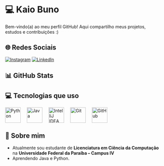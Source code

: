 #  💻  Kaio Buno

Bem-vindo(a) ao meu perfil GitHub! Aqui compartilho meus projetos, estudos e contribuições :)

## 🌐 Redes Sociais

[![Instagram](https://img.shields.io/badge/Instagram-E4405F?style=for-the-badge&logo=instagram&logoColor=white)](https://www.instagram.com/kaio.brunoo?igsh=ZmdtaXEwOTg4Zmx4)
[![LinkedIn](https://img.shields.io/badge/LinkedIn-0077B5?style=for-the-badge&logo=linkedin&logoColor=white)](https://www.linkedin.com/public-profile/settings)
<!-- LinkedIn será adicionado em breve -->

## 📊 GitHub Stats



## 💻 Tecnologias que uso

<div style="display: flex; flex-wrap: wrap; gap: 20px; align-items: center;">
  <a href="https://www.python.org/" target="_blank">
    <img src="https://cdn.jsdelivr.net/gh/devicons/devicon/icons/python/python-original.svg" width="50" height="50" alt="Python"/>
  </a>
  <a href="https://www.java.com/" target="_blank">
    <img src="https://cdn.jsdelivr.net/gh/devicons/devicon/icons/java/java-original.svg" width="50" height="50" alt="Java"/>
  </a>
  <a href="https://www.jetbrains.com/idea/" target="_blank">
    <img src="https://cdn.jsdelivr.net/gh/devicons/devicon/icons/intellij/intellij-original.svg" width="50" height="50" alt="IntelliJ IDEA"/>
  </a>
  <a href="https://git-scm.com/" target="_blank">
    <img src="https://cdn.jsdelivr.net/gh/devicons/devicon/icons/git/git-original.svg" width="50" height="50" alt="Git"/>
  </a>
  <a href="https://github.com/" target="_blank">
    <img src="https://img.icons8.com/ios-glyphs/50/000000/github.png" width="50" height="50" alt="GitHub"/>
  </a>
</div>

## 🪪 Sobre mim

- Atualmente sou estudante de **Licenciatura em Ciência da Computação** na **Universidade Federal da Paraíba – Campus IV**  
- Aprendendo Java e Python.
